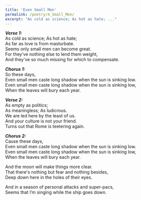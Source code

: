 ```yaml
---
title: 'Even Small Men'
permalink: /poetry/4_Small_Men/
excerpt: "As cold as science; As hot as hate; ..."
---
```


***Verse 1:*** \
  As cold as science; As hot as hate; \
  As far as love is from masturbate. \
  Seems only small men can become great. \
  For they’ve nothing else to lend them weight, \
  And they've so much missing for which to compensate. 

***Chorus 1:*** \
  So these days, \
  Even small men caste long shadow when the sun is sinking low. \
  Even small men caste long shadow when the sun is sinking low, \
  When the leaves will bury each year. 

***Verse 2:*** \
  As empty as politics; \
  As meaningless; As ludicrous. \
  We are led here by the least of us. \
  And your culture is not your friend. \
  Turns out that Rome is teetering again.

***Chorus 2:*** \
  Cause these days, \
  Even small men caste long shadow when the sun is sinking low. \
  Even small men caste long shadow when the sun is sinking low, \
  When the leaves will bury each year.

  And the moon will make things more clear. \
  That there's nothing but fear and nothing besides, \
  Deep down here in the holes of their eyes.

  And in a season of personal attacks and super-pacs, \
  Seems that I’m singing while the ship goes down.


